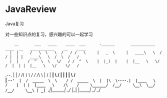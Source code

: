 # JavaReview
Java复习

对一些知识点的复习，感兴趣的可以一起学习






        __       ___   ____    ____  ___      .______       ___________    ____  __   ___________    __    ____ 
      |  |     /   \  \   \  /   / /   \     |   _  \     |   ____\   \  /   / |  | |   ____\   \  /  \  /   / 
      |  |    /  ^  \  \   \/   / /  ^  \    |  |_)  |    |  |__   \   \/   /  |  | |  |__   \   \/    \/   /  
.--.  |  |   /  /_\  \  \      / /  /_\  \   |      /     |   __|   \      /   |  | |   __|   \            /   
|  `--'  |  /  _____  \  \    / /  _____  \  |  |\  \----.|  |____   \    /    |  | |  |____   \    /\    /    
 \______/  /__/     \__\  \__/ /__/     \__\ | _| `._____||_______|   \__/     |__| |_______|   \__/  \__/     
                                                                                                               
                                                                                                                                                      
                                                                                                                                                      
                                                                                         
                                                                                         
